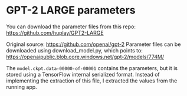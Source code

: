 # GPT-2 LARGE parameters

You can download the parameter files from this repo: https://github.com/huplay/GPT2-LARGE

Original source: https://github.com/openai/gpt-2
Parameter files can be downloaded using download_model.py,
which points to: https://openaipublic.blob.core.windows.net/gpt-2/models/774M/<fileName>

The `model.ckpt.data-00000-of-00001` contains the parameters, but it is stored using a TensorFlow internal serialized format.
Instead of implementing the extraction of this file, I extracted the values from the running app. 
